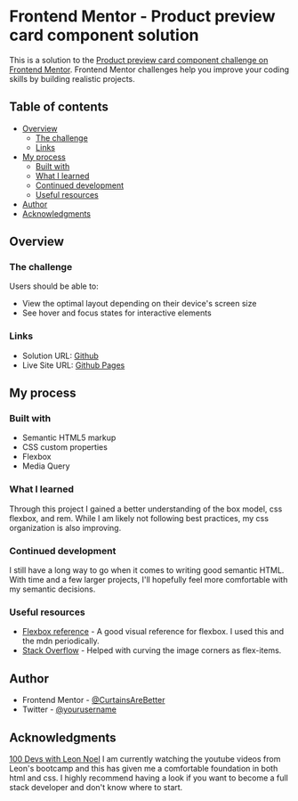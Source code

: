 # Frontend Mentor - Product preview card component solution

This is a solution to the [Product preview card component challenge on Frontend Mentor](https://www.frontendmentor.io/challenges/product-preview-card-component-GO7UmttRfa). Frontend Mentor challenges help you improve your coding skills by building realistic projects. 

## Table of contents

- [Overview](#overview)
  - [The challenge](#the-challenge)
  - [Links](#links)
- [My process](#my-process)
  - [Built with](#built-with)
  - [What I learned](#what-i-learned)
  - [Continued development](#continued-development)
  - [Useful resources](#useful-resources)
- [Author](#author)
- [Acknowledgments](#acknowledgments)

## Overview

### The challenge

Users should be able to:

- View the optimal layout depending on their device's screen size
- See hover and focus states for interactive elements

### Links

- Solution URL: [Github](https://github.com/CurtainsAreBetter/frontend-mentor-product-preview-card-component-main)
- Live Site URL: [Github Pages](https://your-live-site-url.com)

## My process

### Built with

- Semantic HTML5 markup
- CSS custom properties
- Flexbox
- Media Query

### What I learned

Through this project I gained a better understanding of the box model, css flexbox, and rem. While I am likely not following best practices, my css organization is also improving.

### Continued development

I still have a long way to go when it comes to writing good semantic HTML. With time and a few larger projects, I'll hopefully feel more comfortable with my semantic decisions.

### Useful resources

- [Flexbox reference](https://css-tricks.com/snippets/css/a-guide-to-flexbox/) - A good visual reference for flexbox. I used this and the mdn periodically.
- [Stack Overflow](https://stackoverflow.com/questions/27177161/flexbox-curved-corners) - Helped with curving the image corners as flex-items.

## Author

- Frontend Mentor - [@CurtainsAreBetter](https://www.frontendmentor.io/profile/CurtainsAreBetter)
- Twitter - [@yourusername](https://www.twitter.com/curtainlyTom)

## Acknowledgments

[100 Devs with Leon Noel](https://leonnoel.com/100devs/)
I am currently watching the youtube videos from Leon's bootcamp and this has given me a comfortable foundation in both html and css. I highly recommend having a look if you want to become a full stack developer and don't know where to start.
